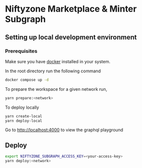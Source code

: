 # Niftyzone Marketplace & Minter Subgraph

## Setting up local development environment

### Prerequisites

Make sure you have [docker](https://docs.docker.com/engine/install) installed in your system.

In the root directory run the following command

```bash
docker compose up -d
```

To prepare the workspace for a given network run,

```bash
yarn prepare:<network>
```

To deploy locally

```bash
yarn create-local
yarn deploy-local
```

Go to [http://localhost:4000](http://localhost:4000) to view the graphql playground

## Deploy

```bash
export NIFTYZONE_SUBGRAPH_ACCESS_KEY=<your-access-key>
yarn deploy:<network>
```
